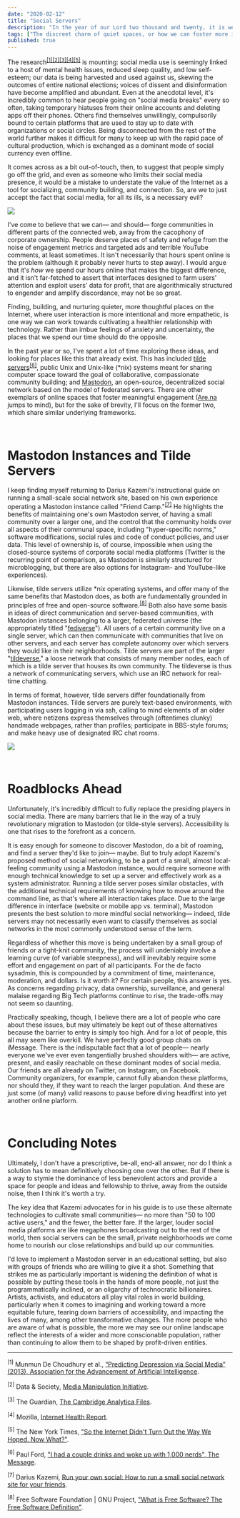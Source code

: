 ```yaml
---
date: "2020-02-12"
title: "Social Servers"
description: "In the year of our Lord two thousand and twenty, it is well-established that people don't necessarily love all of the time they spend on social media."
tags: ["The discreet charm of quiet spaces, or how we can foster more intentional communities online."]
published: true
---
```


The research<sup>[[1]](https://www.aaai.org/ocs/index.php/ICWSM/ICWSM13/paper/view/6124/6351)[[2]](https://datasociety.net/research/media-manipulation/)[[3]](https://www.theguardian.com/news/series/cambridge-analytica-files)[[4]](https://foundation.mozilla.org/en/internet-health-report/)[[5]](https://www.nytimes.com/interactive/2019/11/14/magazine/internet-future-dream.html)</sup> is mounting: social media use is seemingly linked to a host of mental health issues, reduced sleep quality, and low self-esteem; our data is being harvested and used against us, skewing the outcomes of entire national elections; voices of dissent and disinformation have become amplified and abundant. 
Even at the anecdotal level, it's incredibly common to hear people going on "social media breaks" every so often, taking temporary hiatuses from their online accounts and deleting apps off their phones.
Others find themselves unwillingly, compulsorily bound to certain platforms that are used to stay up to date with organizations or social circles.
Being disconnected from the rest of the world further makes it difficult for many to keep up with the rapid pace of cultural production, which is exchanged as a dominant mode of social currency even offline.

It comes across as a bit out-of-touch, then, to suggest that people simply go off the grid, and even as someone who limits their social media presence, it would be a mistake to understate the value of the Internet as a tool for socializing, community building, and connection.
So, are we to just accept the fact that social media, for all its ills, is a necessary evil?

![](https://d2w9rnfcy7mm78.cloudfront.net/6126139/original_6fedbdf89e1858395482abf1edc62c40.gif?1581284195?bc=0)

I've come to believe that we can— and should— forge communities in different parts of the connected web, away from the cacophony of corporate ownership.
People deserve places of safety and refuge from the noise of engagement metrics and targeted ads and terrible YouTube comments, at least sometimes.
It isn't necessarily that hours spent online is the problem (although it probably never hurts to step away).
I would argue that it's *how* we spend our hours online that makes the biggest difference, and it isn't far-fetched to assert that interfaces designed to farm users' attention and exploit users' data for profit, that are algorithmically structured to engender and amplify discordance, may not be so great.

Finding, building, and nurturing quieter, more thoughtful places on the Internet, where user interaction is more intentional and more empathetic, is one way we can work towards cultivating a healthier relationship with technology.
Rather than imbue feelings of anxiety and uncertainty, the places that we spend our time should do the opposite.

In the past year or so, I've spent a lot of time exploring these ideas, and looking for places like this that already exist.
This has included [tilde](http://tilde.club/) [servers](http://tilde.town/)<sup>[[6]](https://medium.com/message/tilde-club-i-had-a-couple-drinks-and-woke-up-with-1-000-nerds-a8904f0a2ebf)</sup>, public Unix and Unix-like (*nix) systems meant for sharing computer space toward the goal of collaborative, compassionate community building; and [Mastodon](https://joinmastodon.org/), an open-source, decentralized social network based on the model of federated servers.
There are other exemplars of online spaces that foster meaningful engagement ([Are.na](https://are.na) jumps to mind), but for the sake of brevity, I'll focus on the former two, which share similar underlying frameworks.

<br />

# Mastodon Instances and Tilde Servers

I keep finding myself returning to Darius Kazemi's instructional guide on running a small-scale social network site, based on his own experience operating a Mastodon instance called "Friend Camp."<sup>[[7]](https://runyourown.social/)</sup>
He highlights the benefits of maintaining one's own Mastodon server, of having a small community over a larger one, and the control that the community holds over all aspects of their communal space, including "hyper-specific norms," software modifications, social rules and code of conduct policies, and user data.
This level of ownership is, of course, impossible when using the closed-source systems of corporate social media platforms (Twitter is the recurring point of comparison, as Mastodon is similarly structured for microblogging, but there are also options for Instagram- and YouTube-like experiences).

Likewise, tilde servers utilize *nix operating systems, and offer many of the same benefits that Mastodon does, as both are fundamentally grounded in principles of free and open-source software.<sup>[[8]](https://www.gnu.org/philosophy/free-sw.en.html)</sup>
Both also have some basis in ideas of direct communication and server-based communities, with Mastodon instances belonging to a larger, federated universe (the appropriately titled "[fediverse](https://en.wikipedia.org/wiki/Fediverse)").
All users of a certain community live on a single server, which can then communicate with communities that live on other servers, and each server has complete autonomy over which servers they would like in their neighborhoods.
Tilde servers are part of the larger "[tildeverse](https://tildeverse.org/)," a loose network that consists of many member nodes, each of which is a tilde server that houses its own community.
The tildeverse is thus a network of communicating servers, which use an IRC network for real-time chatting.

In terms of format, however, tilde servers differ foundationally from Mastodon instances.
Tilde servers are purely text-based environments, with participating users logging in via ssh, calling to mind elements of an older web, where netizens express themselves through (oftentimes clunky) handmade webpages, rather than profiles; participate in BBS-style forums; and make heavy use of designated IRC chat rooms.

![](https://d2w9rnfcy7mm78.cloudfront.net/6160204/large_5bfebdcc0e1ce72868f70fbdff113077.png?1581547916?bc=0)

<br />

# Roadblocks Ahead

Unfortunately, it's incredibly difficult to fully replace the presiding players in social media.
There are many barriers that lie in the way of a truly revolutionary migration to Mastodon (or tilde-style servers).
Accessibility is one that rises to the forefront as a concern.

It is easy enough for someone to discover Mastodon, do a bit of roaming, and find a server they'd like to join— maybe.
But to truly adopt Kazemi's proposed method of social networking, to be a part of a small, almost local-feeling community using a Mastodon instance, would require someone with enough technical knowledge to set up a server and effectively work as a system administrator.
Running a tilde server poses similar obstacles, with the additional technical requirements of knowing how to move around the command line, as that's where all interaction takes place.
Due to the large difference in interface (website or mobile app vs. terminal), Mastodon presents the best solution to more mindful social networking— indeed, tilde servers may not necessarily even want to classify themselves as social networks in the most commonly understood sense of the term.

Regardless of whether this move is being undertaken by a small group of friends or a tight-knit community, the process will undeniably involve a learning curve (of variable steepness), and will inevitably require some effort and engagement on part of all participants.
For the de facto sysadmin, this is compounded by a commitment of time, maintenance, moderation, and dollars.
Is it worth it?
For certain people, this answer is yes.
As concerns regarding privacy, data ownership, surveillance, and general malaise regarding Big Tech platforms continue to rise, the trade-offs may not seem so daunting.

Practically speaking, though, I believe there are a lot of people who care about these issues, but may ultimately be kept out of these alternatives because the barrier to entry is simply too high.
And for a lot of people, this all may seem like overkill.
We have perfectly good group chats on iMessage.
There is the indisputable fact that a lot of people— nearly everyone we've ever even tangentially brushed shoulders with— are active, present, and easily reachable on these dominant modes of social media.
Our friends are all already on Twitter, on Instagram, on Facebook.
Community organizers, for example, cannot fully abandon these platforms, nor should they, if they want to reach the larger population.
And these are just some (of many) valid reasons to pause before diving headfirst into yet another online platform.

<br />

# Concluding Notes

Ultimately, I don't have a prescriptive, be-all, end-all answer, nor do I think a solution has to mean definitively choosing one over the other.
But if there is a way to stymie the dominance of less benevolent actors and provide a space for people and ideas and fellowship to thrive, away from the outside noise, then I think it's worth a try.

The key idea that Kazemi advocates for in his guide is to use these alternate technologies to cultivate small communities— no more than "50 to 100 active users," and the fewer, the better fare.
If the larger, louder social media platforms are like megaphones broadcasting out to the rest of the world, then social servers can be the small, private neighborhoods we come home to nourish our close relationships and build up our communities.

I'd love to implement a Mastodon server in an educational setting, but also with groups of friends who are willing to give it a shot.
Something that strikes me as particularly important is widening the definition of what is possible by putting these tools in the hands of more people, not just the programmatically inclined, or an oligarchy of technocratic billionaires.
Artists, activists, and educators all play vital roles in world building, particularly when it comes to imagining and working toward a more equitable future, tearing down barriers of accessibility, and impacting the lives of many, among other transformative changes.
The more people who are aware of what is possible, the more we may see our online landscape reflect the interests of a wider and more conscionable population, rather than continuing to allow them to be shaped by profit-driven entities. 


---

<sup>[1]</sup> Munmun De Choudhury et al., [“Predicting Depression via Social Media” (2013), Association for the Advancement of Artificial Intelligence](https://www.aaai.org/ocs/index.php/ICWSM/ICWSM13/paper/view/6124/6351).

<sup>[2]</sup> Data & Society, [Media Manipulation Initiative](https://datasociety.net/research/media-manipulation/).

<sup>[3]</sup> The Guardian, [The Cambridge Analytica Files](https://www.theguardian.com/news/series/cambridge-analytica-files).

<sup>[4]</sup> Mozilla, [Internet Health Report](https://foundation.mozilla.org/en/internet-health-report/).

<sup>[5]</sup> The New York Times, ["So the Internet Didn't Turn Out the Way We Hoped. Now What?"](https://www.nytimes.com/interactive/2019/11/14/magazine/internet-future-dream.html).

<sup>[6]</sup> Paul Ford, ["I had a couple drinks and woke up with 1,000 nerds", The Message](https://medium.com/message/tilde-club-i-had-a-couple-drinks-and-woke-up-with-1-000-nerds-a8904f0a2ebf).

<sup>[7]</sup> Darius Kazemi, [Run your own social: How to run a small social network site for your friends](https://runyourown.social/).

<sup>[8]</sup> Free Software Foundation | GNU Project, ["What is Free Software? The Free Software Definition"](https://www.gnu.org/philosophy/free-sw.en.html).
